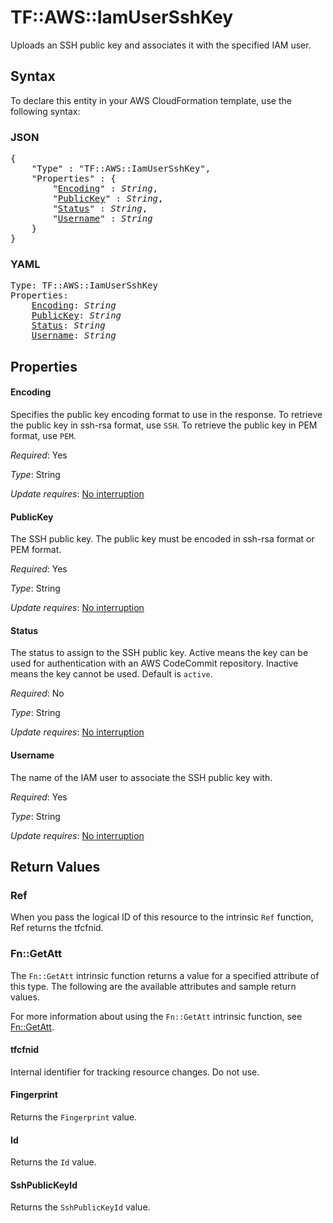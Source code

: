 # TF::AWS::IamUserSshKey

Uploads an SSH public key and associates it with the specified IAM user.

## Syntax

To declare this entity in your AWS CloudFormation template, use the following syntax:

### JSON

<pre>
{
    "Type" : "TF::AWS::IamUserSshKey",
    "Properties" : {
        "<a href="#encoding" title="Encoding">Encoding</a>" : <i>String</i>,
        "<a href="#publickey" title="PublicKey">PublicKey</a>" : <i>String</i>,
        "<a href="#status" title="Status">Status</a>" : <i>String</i>,
        "<a href="#username" title="Username">Username</a>" : <i>String</i>
    }
}
</pre>

### YAML

<pre>
Type: TF::AWS::IamUserSshKey
Properties:
    <a href="#encoding" title="Encoding">Encoding</a>: <i>String</i>
    <a href="#publickey" title="PublicKey">PublicKey</a>: <i>String</i>
    <a href="#status" title="Status">Status</a>: <i>String</i>
    <a href="#username" title="Username">Username</a>: <i>String</i>
</pre>

## Properties

#### Encoding

Specifies the public key encoding format to use in the response. To retrieve the public key in ssh-rsa format, use `SSH`. To retrieve the public key in PEM format, use `PEM`.

_Required_: Yes

_Type_: String

_Update requires_: [No interruption](https://docs.aws.amazon.com/AWSCloudFormation/latest/UserGuide/using-cfn-updating-stacks-update-behaviors.html#update-no-interrupt)

#### PublicKey

The SSH public key. The public key must be encoded in ssh-rsa format or PEM format.

_Required_: Yes

_Type_: String

_Update requires_: [No interruption](https://docs.aws.amazon.com/AWSCloudFormation/latest/UserGuide/using-cfn-updating-stacks-update-behaviors.html#update-no-interrupt)

#### Status

The status to assign to the SSH public key. Active means the key can be used for authentication with an AWS CodeCommit repository. Inactive means the key cannot be used. Default is `active`.

_Required_: No

_Type_: String

_Update requires_: [No interruption](https://docs.aws.amazon.com/AWSCloudFormation/latest/UserGuide/using-cfn-updating-stacks-update-behaviors.html#update-no-interrupt)

#### Username

The name of the IAM user to associate the SSH public key with.

_Required_: Yes

_Type_: String

_Update requires_: [No interruption](https://docs.aws.amazon.com/AWSCloudFormation/latest/UserGuide/using-cfn-updating-stacks-update-behaviors.html#update-no-interrupt)

## Return Values

### Ref

When you pass the logical ID of this resource to the intrinsic `Ref` function, Ref returns the tfcfnid.

### Fn::GetAtt

The `Fn::GetAtt` intrinsic function returns a value for a specified attribute of this type. The following are the available attributes and sample return values.

For more information about using the `Fn::GetAtt` intrinsic function, see [Fn::GetAtt](https://docs.aws.amazon.com/AWSCloudFormation/latest/UserGuide/intrinsic-function-reference-getatt.html).

#### tfcfnid

Internal identifier for tracking resource changes. Do not use.

#### Fingerprint

Returns the <code>Fingerprint</code> value.

#### Id

Returns the <code>Id</code> value.

#### SshPublicKeyId

Returns the <code>SshPublicKeyId</code> value.

